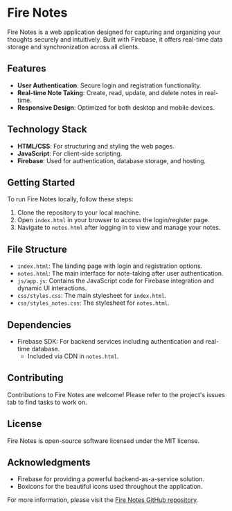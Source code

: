 # Fire Notes

Fire Notes is a web application designed for capturing and organizing your thoughts securely and intuitively. Built with Firebase, it offers real-time data storage and synchronization across all clients.

## Features

- **User Authentication**: Secure login and registration functionality.
- **Real-time Note Taking**: Create, read, update, and delete notes in real-time.
- **Responsive Design**: Optimized for both desktop and mobile devices.

## Technology Stack

- **HTML/CSS**: For structuring and styling the web pages.
- **JavaScript**: For client-side scripting.
- **Firebase**: Used for authentication, database storage, and hosting.

## Getting Started

To run Fire Notes locally, follow these steps:

1. Clone the repository to your local machine.
2. Open `index.html` in your browser to access the login/register page.
3. Navigate to `notes.html` after logging in to view and manage your notes.

## File Structure

- `index.html`: The landing page with login and registration options.
- `notes.html`: The main interface for note-taking after user authentication.
- `js/app.js`: Contains the JavaScript code for Firebase integration and dynamic UI interactions.
- `css/styles.css`: The main stylesheet for `index.html`.
- `css/styles_notes.css`: The stylesheet for `notes.html`.

## Dependencies

- Firebase SDK: For backend services including authentication and real-time database.
  - Included via CDN in `notes.html`.

## Contributing

Contributions to Fire Notes are welcome! Please refer to the project's issues tab to find tasks to work on.

## License

Fire Notes is open-source software licensed under the MIT license.

## Acknowledgments

- Firebase for providing a powerful backend-as-a-service solution.
- Boxicons for the beautiful icons used throughout the application.

For more information, please visit the [Fire Notes GitHub repository](#).